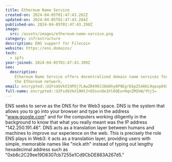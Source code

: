 ```yaml
---
title: Ethereum Name Service
created-on: 2024-04-05T01:47:43.262Z
updated-on: 2024-04-05T01:47:43.284Z
published-on: 2024-04-05T01:47:43.298Z
image:
  src: /assets/images/ethereum-name-service.png
category: infrastructure
description: ENS support for Filecoin
website: https://ens.domains/
tech:
  - ipfs
year-joined: 2024-04-05T01:47:43.309Z
seo:
  description:
    Ethereum Name Service offers decentralized domain name services for
    the Ethereum network.
email: encrypted::U2FsdGVkX19PDj7LAwZR499JJAUAhy6P9EgrE6pZS4AkL9qaxp84X1K+4e9n8vmn
full-name: encrypted::U2FsdGVkX19HtJ+O3sxnOe1hl6OEu+HqnZMIkW/YhjI=
---
```


ENS seeks to serve as the DNS for the Web3 space. DNS is the system that allows you to go into your browser and type in the address "www.google.com" and for the computers working diligently in the background to know that what you really meant was the IP address "142.250.191.46". DNS acts as a translation layer between humans and machines to improve our experience on the web. This is precisely the role ENS plays in Web3: it acts as a translation layer, providing users with simple, memorable names like "nick.eth" instead of typing out lengthy hexadecimal address such as "0xb8c2C29ee19D8307cb7255e1Cd9CbDE883A267d5."

